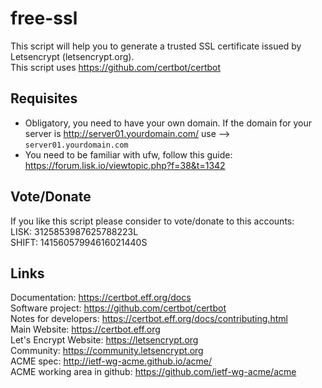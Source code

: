 # free-ssl
This script will help you to generate a trusted SSL certificate issued by Letsencrypt (letsencrypt.org).<br>
This script uses https://github.com/certbot/certbot

## Requisites
* Obligatory, you need to have your own domain. If the domain for your server is http://server01.yourdomain.com/ use --> `server01.yourdomain.com`
* You need to be familiar with ufw, follow this guide: https://forum.lisk.io/viewtopic.php?f=38&t=1342

## Vote/Donate
If you like this script please consider to vote/donate to this accounts:<br>
LISK: 3125853987625788223L<br>
SHIFT: 14156057994616021440S


## Links
Documentation: https://certbot.eff.org/docs <br>
Software project: https://github.com/certbot/certbot <br>
Notes for developers: https://certbot.eff.org/docs/contributing.html <br>
Main Website: https://certbot.eff.org <br>
Let's Encrypt Website: https://letsencrypt.org <br>
Community: https://community.letsencrypt.org <br>
ACME spec: http://ietf-wg-acme.github.io/acme/ <br>
ACME working area in github: https://github.com/ietf-wg-acme/acme <br>
